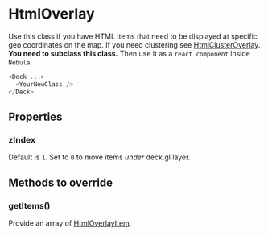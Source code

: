 # HtmlOverlay

Use this class if you have HTML items that need to be displayed at specific geo coordinates on the map.
If you need clustering see [HtmlClusterOverlay](documentation/api-reference/htmlclusteroverlay).
**You need to subclass this class.** Then use it as a `react component` inside `Nebula`.


```js
<Deck ...>
  <YourNewClass />
</Deck>
```

## Properties
### zIndex

Default is `1`. Set to `0` to move items _under_ deck.gl layer.

## Methods to override
### getItems()
Provide an array of [HtmlOverlayItem](documentation/api-reference/htmloverlayitem).


